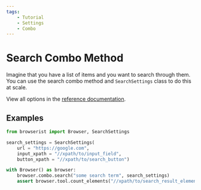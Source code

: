 ```yaml
---
tags:
    - Tutorial
    - Settings
    - Combo
---
```


# Search Combo Method
Imagine that you have a list of items and you want to search through them. You can use the search combo method and `SearchSettings` class to do this at scale.

View all options in the [reference documentation](../../reference/browser/combo/search.md#searchsettings).

## Examples
```python title="" linenums="1"
from browserist import Browser, SearchSettings

search_settings = SearchSettings(
    url = "https://google.com",
    input_xpath = "//xpath/to/input_field",
    button_xpath = "//xpath/to/search_button")

with Browser() as browser:
    browser.combo.search("some search term", search_settings)
    assert browser.tool.count_elements("//xpath/to/search_result_elements") > 0
```
